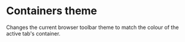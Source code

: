 # Containers theme

Changes the current browser toolbar theme to match the colour of the active tab's container.